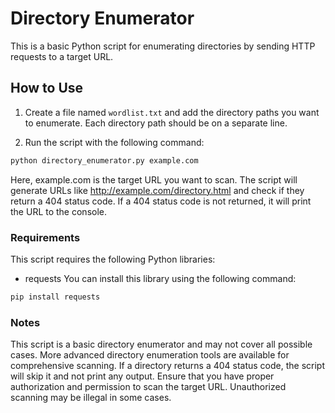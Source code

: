 # Directory Enumerator

This is a basic Python script for enumerating directories by sending HTTP requests to a target URL.

## How to Use

1. Create a file named `wordlist.txt` and add the directory paths you want to enumerate. Each directory path should be on a separate line.

2. Run the script with the following command:
```bash
python directory_enumerator.py example.com
```
Here, example.com is the target URL you want to scan. The script will generate URLs like http://example.com/directory.html and check if they return a 404 status code. If a 404 status code is not returned, it will print the URL to the console.

### Requirements
This script requires the following Python libraries:
  * requests
You can install this library using the following command:
```bash
pip install requests
```

### Notes
This script is a basic directory enumerator and may not cover all possible cases. More advanced directory enumeration tools are available for comprehensive scanning.
If a directory returns a 404 status code, the script will skip it and not print any output.
Ensure that you have proper authorization and permission to scan the target URL. Unauthorized scanning may be illegal in some cases.
